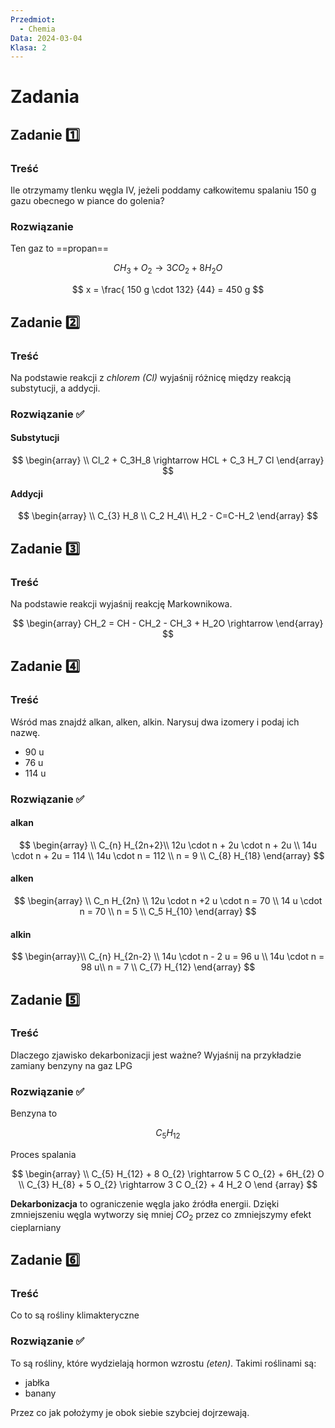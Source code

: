 ```yaml
---
Przedmiot:
  - Chemia
Data: 2024-03-04
Klasa: 2
---
```

# Zadania

## Zadanie 1️⃣

### Treść
Ile otrzymamy tlenku węgla IV, jeżeli poddamy całkowitemu spalaniu 150 g gazu obecnego w piance do golenia?

### Rozwiązanie
Ten gaz to ==propan==

$$
C H_{3} + O_{2} \rightarrow 3 C O_{2} + 8 H_{2} O
$$

$$
x = \frac{ 150 g \cdot 132} {44} = 450 g 
$$

## Zadanie 2️⃣

### Treść
Na podstawie reakcji z *chlorem (Cl)* wyjaśnij różnicę między reakcją substytucji, a addycji. 

### Rozwiązanie ✅

#### Substytucji

$$
\begin{array} \\
Cl_2 + C_3H_8 \rightarrow HCL + C_3 H_7 Cl
\end{array}
$$
#### Addycji

$$
\begin{array} \\
C_{3} H_8 \\
C_2 H_4\\
H_2 - C=C-H_2 
\end{array}
$$

## Zadanie 3️⃣
### Treść
Na podstawie reakcji wyjaśnij reakcję Markownikowa.

$$
\begin{array}
CH_2 = CH - CH_2 - CH_3 + H_2O \rightarrow
\end{array}
$$
## Zadanie 4️⃣
### Treść
Wśród mas znajdź alkan, alken, alkin. Narysuj dwa izomery i podaj ich nazwę.
- 90 u
- 76 u
- 114 u
### Rozwiązanie ✅
#### alkan
$$ \begin{array} \\
C_{n} H_{2n+2}\\
12u \cdot n + 2u \cdot n + 2u \\
14u \cdot n + 2u = 114 \\
14u \cdot n = 112 \\
n = 9 \\
C_{8} H_{18}
\end{array}
$$
#### alken
$$
\begin{array} \\
C_n H_{2n} \\
12u \cdot  n +2 u \cdot n = 70 \\
14 u \cdot n = 70 \\
n = 5 \\
C_5 H_{10}
\end{array}
$$
#### alkin
$$
\begin{array}\\
C_{n} H_{2n-2} \\
14u \cdot n - 2 u = 96 u \\
14u \cdot n = 98 u\\
n = 7 \\
C_{7} H_{12}
\end{array}
$$

## Zadanie 5️⃣
### Treść
Dlaczego zjawisko dekarbonizacji jest ważne? Wyjaśnij na przykładzie zamiany benzyny na gaz LPG
### Rozwiązanie ✅
Benzyna to 

$$
C_5 H_{12}
$$

Proces spalania

$$ \begin{array} \\
C_{5} H_{12} + 8 O_{2} \rightarrow 5 C O_{2} + 6H_{2} O \\
C_{3} H_{8} + 5 O_{2} \rightarrow 3 C O_{2} + 4 H_2 O
\end {array}
$$

**Dekarbonizacja** to ograniczenie węgla jako źródła energii. Dzięki zmniejszeniu węgla wytworzy się mniej $CO_{2}$ przez co zmniejszymy efekt cieplarniany
## Zadanie 6️⃣
### Treść
Co to są rośliny klimakteryczne
### Rozwiązanie ✅
To są rośliny, które wydzielają hormon wzrostu *(eten)*. Takimi roślinami są:
- jabłka
- banany

Przez co jak położymy je obok siebie szybciej dojrzewają.

